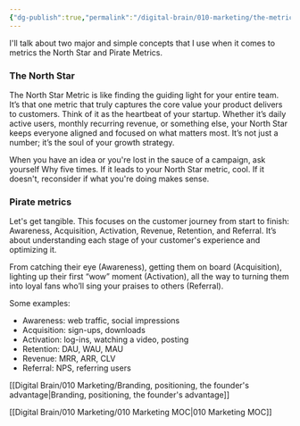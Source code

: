```yaml
---
{"dg-publish":true,"permalink":"/digital-brain/010-marketing/the-metrics-that-matter/"}
---
```


I'll talk about two major and simple concepts that I use when it comes to metrics the North Star and Pirate Metrics.
### The North Star

The North Star Metric is like finding the guiding light for your entire team. It’s that one metric that truly captures the core value your product delivers to customers. Think of it as the heartbeat of your startup. Whether it’s daily active users, monthly recurring revenue, or something else, your North Star keeps everyone aligned and focused on what matters most. It’s not just a number; it’s the soul of your growth strategy.

When you have an idea or you're lost in the sauce of a campaign, ask yourself Why five times. If it leads to your North Star metric, cool. If it doesn't, reconsider if what you're doing makes sense.

### Pirate metrics

Let's get tangible. This focuses on the customer journey from start to finish: Awareness, Acquisition, Activation, Revenue, Retention, and Referral. It’s about understanding each stage of your customer's experience and optimizing it. 

From catching their eye (Awareness), getting them on board (Acquisition), lighting up their first “wow” moment (Activation), all the way to turning them into loyal fans who’ll sing your praises to others (Referral). 

Some examples:
- Awareness: web traffic, social impressions
- Acquisition: sign-ups, downloads
- Activation: log-ins, watching a video, posting
- Retention: DAU, WAU, MAU
- Revenue: MRR, ARR, CLV
- Referral: NPS, referring users

[[Digital Brain/010 Marketing/Branding, positioning, the founder's advantage\|Branding, positioning, the founder's advantage]]

[[Digital Brain/010 Marketing/010 Marketing MOC\|010 Marketing MOC]]